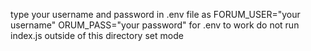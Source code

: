 type your username and password in .env file as
FORUM_USER="your username"
ORUM_PASS="your password"
for .env to work do not run index.js outside of  this directory
set mode 